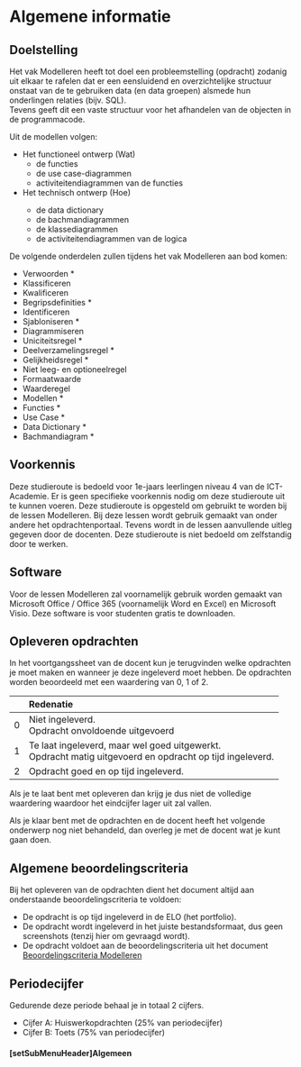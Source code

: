 # Algemene informatie

## Doelstelling
Het vak Modelleren heeft tot doel een probleemstelling (opdracht) zodanig uit elkaar te rafelen dat er een eensluidend en overzichtelijke structuur onstaat van de te gebruiken data (en data groepen) alsmede hun onderlingen relaties (bijv. SQL).													
Tevens geeft dit een vaste structuur voor het afhandelen van de objecten in de programmacode.

Uit de modellen volgen:
<ul>
<li>Het functioneel ontwerp (Wat)
	<ul>
		<li>de functies</li>
		<li>de use case-diagrammen</li>
		<li>activiteitendiagrammen van de functies</li>
	</ul>
</li>
<li>Het technisch ontwerp (Hoe)</li>
	<ul>
		<li>de data dictionary</li>
		<li>de bachmandiagrammen</li>
		<li>de klassediagrammen</li>
		<li>de activiteitendiagrammen van de logica</li>
	</ul>
</ul>

De volgende onderdelen zullen tijdens het vak Modelleren aan bod komen:
* Verwoorden *
* Klassificeren
* Kwalificeren
* Begripsdefinities *
* Identificeren
* Sjabloniseren *
* Diagrammiseren
* Uniciteitsregel *
* Deelverzamelingsregel *
* Gelijkheidsregel *
* Niet leeg- en optioneelregel
* Formaatwaarde
* Waarderegel
* Modellen *
* Functies *
* Use Case *
* Data Dictionary *
* Bachmandiagram *


## Voorkennis
Deze studieroute is bedoeld voor 1e-jaars leerlingen niveau 4 van de ICT-Academie. Er is geen specifieke voorkennis nodig om deze studieroute uit te kunnen voeren. Deze studieroute is opgesteld om gebruikt te worden bij de lessen Modelleren. Bij deze lessen wordt gebruik gemaakt van onder andere het opdrachtenportaal. Tevens wordt in de lessen aanvullende uitleg gegeven door de docenten. Deze studieroute is niet bedoeld om zelfstandig door te werken.

## Software
Voor de lessen Modelleren zal voornamelijk gebruik worden gemaakt van Microsoft Office / Office 365 (voornamelijk Word en Excel) en Microsoft Visio. Deze software is voor studenten gratis te downloaden.

## Opleveren opdrachten
In het voortgangssheet van de docent kun je terugvinden welke opdrachten je moet maken en wanneer je deze ingeleverd moet hebben. De opdrachten worden beoordeeld met een waardering van 0, 1 of 2.

<table><thead>
<tr>
<th></th>
<th align="left">Redenatie</th>
</tr>
</thead><tbody>
<tr>
<td>0</td>
<td align="left">Niet ingeleverd.    <br>Opdracht onvoldoende uitgevoerd</td>
</tr>
<tr>
<td>1</td>
<td align="left">Te laat ingeleverd, maar wel goed uitgewerkt.<br>Opdracht matig uitgevoerd en opdracht op tijd ingeleverd.</td>
</tr>
<tr>
<td>2</td>
<td align="left">Opdracht goed en op tijd ingeleverd.</td>
</tr>
</tbody></table>

Als je te laat bent met opleveren dan krijg je dus niet de volledige waardering waardoor het eindcijfer lager uit zal vallen.

Als je klaar bent met de opdrachten en de docent heeft het volgende onderwerp nog niet behandeld, dan overleg je met de docent wat je kunt gaan doen.

## Algemene beoordelingscriteria

Bij het opleveren van de opdrachten dient het document altijd aan onderstaande beoordelingscriteria te voldoen:
*	De opdracht is op tijd ingeleverd in de ELO (het portfolio).
*	De opdracht wordt ingeleverd in het juiste bestandsformaat, dus geen screenshots (tenzij hier om gevraagd wordt).
*	De opdracht voldoet aan de beoordelingscriteria uit het document <a href="https://elo.kw1c.nl/CMS/Studie/811%20ICT-Academie/811%20VakkenInhoud/%5BB.01%20MOD%5D%20Modelleren/25187%20%C2%A0%20Applicatie-%20en%20mediaontwikkelaar/Periode%2001/Productie/01.%20Reader/Beoordelingscriteria%20modelleren.xlsx" target="_blank">Beoordelingscriteria Modelleren</a>

## Periodecijfer

Gedurende deze periode behaal je in totaal 2 cijfers.
* Cijfer A: Huiswerkopdrachten (25% van periodecijfer)
* Cijfer B: Toets (75% van periodecijfer)

#### [setSubMenuHeader]Algemeen